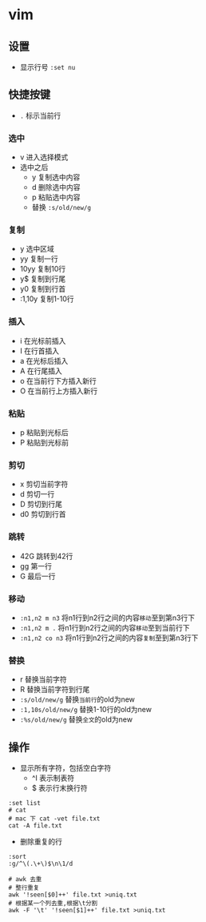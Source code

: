 # vim

## 设置

- 显示行号 `:set nu`

## 快捷按键

- `.` 标示当前行

### 选中

- v 进入选择模式
- 选中之后
    - y 复制选中内容
    - d 删除选中内容
    - p 粘贴选中内容
    - 替换 `:s/old/new/g`

### 复制

- y 选中区域
- yy 复制一行
- 10yy 复制10行
- y$ 复制到行尾
- y0 复制到行首
- :1,10y 复制1-10行

### 插入

- i 在光标前插入
- I 在行首插入
- a 在光标后插入
- A 在行尾插入
- o 在当前行下方插入新行
- O 在当前行上方插入新行

### 粘贴

- p 粘贴到光标后
- P 粘贴到光标前

### 剪切

- x 剪切当前字符
- d 剪切一行
- D 剪切到行尾
- d0 剪切到行首

### 跳转

- 42G 跳转到42行
- gg 第一行
- G 最后一行

### 移动

- `:n1,n2 m n3` 将n1行到n2行之间的内容`移动`至到第n3行下
- `:n1,n2 m .`  将n1行到n2行之间的内容`移动`至到当前行下
- `:n1,n2 co n3` 将n1行到n2行之间的内容`复制`至到第n3行下

### 替换

- r 替换当前字符
- R 替换当前字符到行尾
- `:s/old/new/g`     替换`当前行`的old为new
- `:1,10s/old/new/g` 替换1-10行的old为new
- `:%s/old/new/g`    替换`全文`的old为new

## 操作

- 显示所有字符，包括空白字符
    - ^I 表示制表符
    - $ 表示行末换行符

```shell
:set list
# cat
# mac 下 cat -vet file.txt
cat -A file.txt
```

- 删除重复的行

```shell
:sort
:g/^\(.\+\)$\n\1/d

# awk 去重
# 整行重复
awk '!seen[$0]++' file.txt >uniq.txt
# 根据某一个列去重,根据\t分割
awk -F '\t' '!seen[$1]++' file.txt >uniq.txt

```

